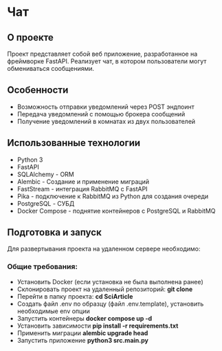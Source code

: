 # Чат


## О проекте

Проект представляет собой веб приложение, разработанное на фреймворке FastAPI. Реализует чат, в котором пользователи
могут обмениваться сообщениями.

## Особенности

* Возможность отправки уведомлений через POST эндпоинт
* Передача уведомлений с помощью брокера сообщений
* Получение уведомлений в комнатах из двух пользователей

## Использованные технологии

* Python 3
* FastAPI
* SQLAlchemy - ORM
* Alembic - Создание и применение миграций
* FastStream - интеграция RabbitMQ с FastAPI
* Pika - подключение к RabbitMQ из Python для создания очереди
* PostgreSQL - СУБД
* Docker Compose - поднятие контейнеров с PostgreSQL и RabbitMQ

## Подготовка и запуск

Для развертывания проекта на удаленном сервере необходимо:

### Общие требования:

* Установить Docker (если установка не была выполнена ранее)
* Склонировать проект на удаленный репозиторий: **git clone**
* Перейти в папку проекта: **cd SciArticle**
* Создать файл .env по образцу (файл .env.template), установить необходимые env опции
* Запустить контейнеры **docker compose up -d**
* Установить зависимости **pip install -r requirements.txt**
* Применить миграции **alembic upgrade head**
* Запустить приложение **python3 src.main.py**
